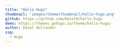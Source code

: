 ```yaml
---
title: "Hallo Hugo"
thumbnail: 'images/theme/thumbnail/hallo-hugo.png'
github: https://github.com/EmielH/hallo-hugo
demo: https://themes.gohugo.io/theme/hallo-hugo/
author: Emiel Hollander
ssg:
  - Hugo
---
```

